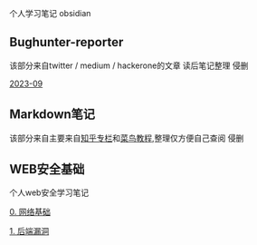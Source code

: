 个人学习笔记 obsidian

## Bughunter-reporter
该部分来自twitter / medium / hackerone的文章   读后笔记整理   侵删  

[2023-09](Bughunter-report/2023-09/)

## Markdown笔记
该部分来自主要来自[知乎专栏](https://zhuanlan.zhihu.com/p/59412540)和[菜鸟教程](https://www.runoob.com/markdown/md-advance.html),整理仅方便自己查阅 侵删

## WEB安全基础

个人web安全学习笔记  

[0. 网络基础](Web安全基础/网络基础.md)  

[1. 后端漏洞](Web安全基础/后端漏洞/)